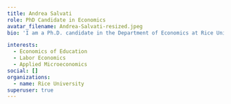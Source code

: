 ```yaml
---
title: Andrea Salvati
role: PhD Candidate in Economics
avatar_filename: Andrea-Salvati-resized.jpeg
bio: 'I am a Ph.D. candidate in the Department of Economics at Rice University. My research interests are Economics of Education, Labor Economics, and Applied Microeconomics.'

interests:
  - Economics of Education
  - Labor Economics
  - Applied Microeconomics
social: []
organizations:
  - name: Rice University
superuser: true
---
```

